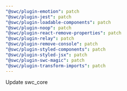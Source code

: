 ```yaml
---
"@swc/plugin-emotion": patch
"@swc/plugin-jest": patch
"@swc/plugin-loadable-components": patch
"@swc/plugin-noop": patch
"@swc/plugin-react-remove-properties": patch
"@swc/plugin-relay": patch
"@swc/plugin-remove-console": patch
"@swc/plugin-styled-components": patch
"@swc/plugin-styled-jsx": patch
"@swc/plugin-swc-magic": patch
"@swc/plugin-transform-imports": patch
---
```


Update swc_core
